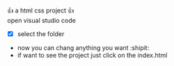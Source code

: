  :+1: a html css  project :+1: </br>
open visual studio code 
- [x]  select the folder 
- now you can chang anything you want  :shipit: </br>
- if want to see the project just click on the index.html 
